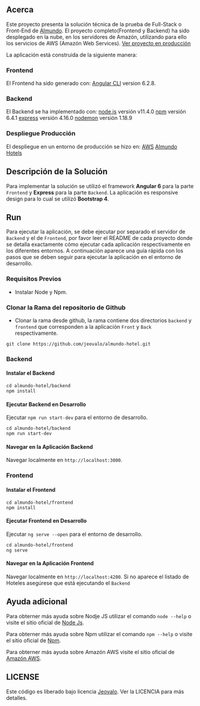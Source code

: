 ## Acerca
Este proyecto presenta la solución técnica de la prueba de Full-Stack o Front-End de [Almundo](https://almundo.com.co/).
El proyecto completo(Frontend y Backend) ha sido desplegado en la nube, en los servidores de Amazón, utilizando para ello los servicios de AWS (Amazón Web Services). 
[Ver proyecto en producción](https://hotels.almundo.jeovalo.com/)

La aplicación está construida de la siguiente manera:

### Frontend
El Frontend ha sido generado con:
[Angular CLI](https://github.com/angular/angular-cli) version 6.2.8.

### Backend
El Backend se ha implementado con:
[node.js](https://nodejs.org/es/) versión v11.4.0
[npm](https://www.npmjs.com/) versión 6.4.1
[express](http://expressjs.com/) versión 4.16.0
[nodemon](https://nodemon.io/) versión 1.18.9

### Despliegue Producción
El despliegue en un entorno de producción se hizo en:
[AWS](https://aws.amazon.com/)
[Almundo Hotels](https://hotels.almundo.jeovalo.com/)

## Descripción de la Solución
Para implementar la solución se utilizó el framework **Angular 6** para la parte `Frontend` y **Express** para la parte `Backend`. 
La aplicación es responsive design para lo cual se utilizó **Bootstrap 4**.

## Run
Para ejecutar la aplicación,  se debe ejecutar por separado el servidor de `Backend` y el de `Frontend`, por favor leer el README de cada proyecto donde se
detalla exactamente cómo ejecutar cada aplicación respectivamente en los diferentes entornos.
A continuación aparece una guía rápida con los pasos que se deben seguir para ejecutar la aplicación en el entorno de desarrollo.

### Requisitos Previos
- Instalar Node y Npm.

### Clonar la Rama del repositorio de Github
- Clonar la rama desde github, la rama contiene dos directorios `backend` y `frontend`  que corresponden a la aplicación `Front` y `Back` respectivamente.

```
git clone https://github.com/jeovalo/almundo-hotel.git

```

### Backend

#### Instalar el Backend

```
cd almundo-hotel/backend
npm install
```

#### Ejecutar Backend en Desarrollo
Ejecutar `npm run start-dev` para el entorno de desarrollo. 

```
cd almundo-hotel/backend
npm run start-dev
```

#### Navegar en la Aplicación Backend
Navegar localmente en `http://localhost:3000`.


### Frontend

#### Instalar el Frontend

```
cd almundo-hotel/frontend
npm install
```

#### Ejecutar Frontend en Desarrollo
Ejecutar `ng serve --open` para el entorno de desarrollo.

```
cd almundo-hotel/frontend
ng serve
```

#### Navegar en la Aplicación Frontend
Navegar localmente en `http://localhost:4200`.
Si no aparece el listado de Hoteles asegúrese que está ejecutando el `Backend`

## Ayuda adicional
Para obterner más ayuda sobre Nodje JS utilizar el comando `node --help` o visite el sitio oficial de 
[Node Js](https://nodejs.org/es/).

Para obterner más ayuda sobre Npm utilizar el comando `npm --help` o visite el sitio oficial de 
[Npm](https://www.npmjs.com/).

Para obterner más ayuda sobre Amazón AWS visite el sitio oficial de  [Amazón AWS](https://aws.amazon.com).


## LICENSE

Este código es liberado bajo licencia [Jeovalo](https://www.jeovalo.com). Ver la LICENCIA para más detalles.
